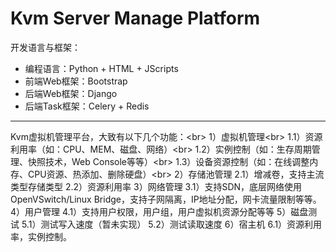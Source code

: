 Kvm Server Manage Platform
===========================
开发语言与框架：
* 编程语言：Python + HTML + JScripts
* 前端Web框架：Bootstrap 
* 后端Web框架：Django  
* 后端Task框架：Celery + Redis
---
Kvm虚拟机管理平台，大致有以下几个功能：\<br>
    1）虚拟机管理\<br>
        1.1）资源利用率（如：CPU、MEM、磁盘、网络）\<br>
        1.2）实例控制（如：生存周期管理、快照技术，Web Console等等）\<br>
        1.3）设备资源控制（如：在线调整内存、CPU资源、热添加、删除硬盘）\<br>
2）存储池管理
    2.1）增减卷，支持主流类型存储类型
    2.2）资源利用率
3）网络管理
    3.1）支持SDN，底层网络使用OpenVSwitch/Linux Bridge，支持子网隔离，IP地址分配，网卡流量限制等等。
4）用户管理
    4.1）支持用户权限，用户组，用户虚拟机资源分配等等
5）磁盘测试
    5.1）测试写入速度（暂未实现）
    5.2）测试读取速度
6）宿主机
    6.1）资源利用率，实例控制。
